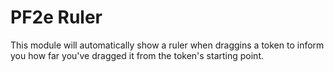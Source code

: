 # PF2e Ruler

This module will automatically show a ruler when draggins a token to inform you how far you've dragged it from the token's starting point.